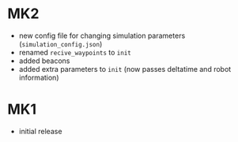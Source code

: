 # MK2
* new config file for changing simulation parameters (`simulation_config.json`)
* renamed `recive_waypoints` to `init`
* added beacons
* added extra parameters to `init` (now passes deltatime and robot information)

# MK1
* initial release
